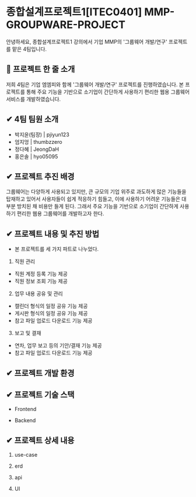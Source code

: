 # 종합설계프로젝트1[ITEC0401] MMP-GROUPWARE-PROJECT

안녕하세요,
종합설계프로젝트1 강의에서 기업 MMP의 '그룹웨어 개발/연구' 프로젝트를 맡은 4팀입니다.


## 📌 프로젝트 한 줄 소개
저희 4팀은 기업 엠엠피와 함께 '그룹웨어 개발/연구' 프로젝트를 진행하였습니다. 
본 프로젝트를 통해 주요 기능을 기반으로 소기업이 간단하게 사용하기 편리한 웹용 그룹웨어 서비스를 개발하였습니다.


## ✔ 4팀 팀원 소개
- 박지윤(팀장) | pjiyun123
- 엄지엉 | thumbzzero
- 정다혜 | JeongDaH
- 홍은솔 | hyo05095


## ✔ 프로젝트 추진 배경
그룹웨어는 다양하게 사용되고 있지만, 큰 규모의 기업 위주로 과도하게 많은 기능들을 탑재하고 있어서 사용자들이 쉽게 적응하기 힘들고, 이에 사용하기 어려운 기능들은 대부분 방치된 채 비용만 들게 된다.
그래서 주요 기능을 기반으로 소기업이 간단하게 사용하기 편리한 웹용 그룹웨어를 개발하고자 한다.


## ✔ 프로젝트 내용 및 추진 방법
- 본 프로젝트를 세 가지 파트로 나누었다.

1. 직원 관리
 - 직원 계정 등록 기능 제공
 - 직원 정보 조회 기능 제공
 
2. 업무 내용 공유 및 관리
 - 캘린더 형식의 일정 공유 기능 제공
 - 게시판 형식의 일정 공유 기능 제공
 - 참고 파일 업로드 다운로드 기능 제공
  
3. 보고 및 결재
 - 연차, 업무 보고 등의 기안/결재 기능 제공
 - 참고 파일 업로드 다운로드 기능 제공


## ✔ 프로젝트 개발 환경



## ✔ 프로젝트 기술 스택
- Frontend


- Backend



## ✔ 프로젝트 상세 내용

1. use-case



2. erd



3. api



4. UI




